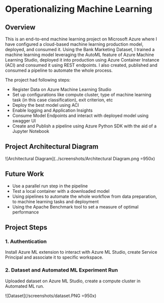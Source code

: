 # Operationalizing Machine Learning

## Overview

This is an end-to-end machine learning project on Microsoft Azure where I have configured a cloud-based machine learning production model, deployed, and consumed it. Using the Bank Marketing Dataset, I trained a machine learning model leveraging the AutoML feature of Azure Machine Learning Studio, deployed it into production using Azure Container Instance (ACI) and consumed it using REST endpoints. I also created, published and consumed a pipeline to automate the whole process.

The project had following steps:

- Register Data on Azure Machine Learning Studio
- Set up configurations like compute cluster, type of machine learning task (in this case classification), exit criterion, etc
- Deploy the best model using ACI
- Enable logging and Application Insights
- Consume Model Endpoints and interact with deployed model using swagger UI
- Create and Publish a pipeline using Azure Python SDK with the aid of a Jupyter Notebook

## Project Architectural Diagram

![Architectural Diagram](../screenshots/Architectural Diagram.png =950x)

## Future Work

- Use a parallel run step in the pipeline
- Test a local container with a downloaded model
- Using pipelines to automate the whole workflow from data preparation, to machine learning tasks and deployment
- Using the Apache Benchmark tool to set a measure of optimal performance

## Project Steps

### 1. Authentication

Install Azure ML extension to interact with Azure ML Studio, create Service Principal and associate it to specific workspace.

### 2. Dataset and Automated ML Experiment Run

Uploaded dataset on Azure ML Studio, create a compute cluster in Automated ML run.

![Dataset](/screenshots/dataset.PNG =950x)
